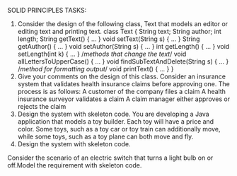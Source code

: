 SOLID PRINCIPLES TASKS:
1. Consider the design of the following class, Text that models an editor or editing text and
printing text.
class Text {
String text;
String author;
int length;
String getText() { ... }
void setText(String s) { ... }
String getAuthor() { ... }
void setAuthor(String s) { ... }
int getLength() { ... }
void setLength(int k) { ... }
/*methods that change the text*/
void allLettersToUpperCase() { ... }
void findSubTextAndDelete(String s) { ... }
/*method for formatting output*/
void printText() { ... }
}
2. Give your comments on the design of this class.
Consider an insurance system that validates health insurance claims before approving one. The
process is as follows:
A customer of the company files a claim
A health insurance surveyor validates a claim
A claim manager either approves or rejects the claim
3. Design the system with skeleton code.
You are developing a Java application that models a toy builder. Each toy will have a price and
color. Some toys, such as a toy car or toy train can additionally move, while some toys, such as
a toy plane can both move and fly.
4. Design the system with skeleton code.

Consider the scenario of an electric switch that turns a light bulb on or off.Model the requirement with skeleton code. 
